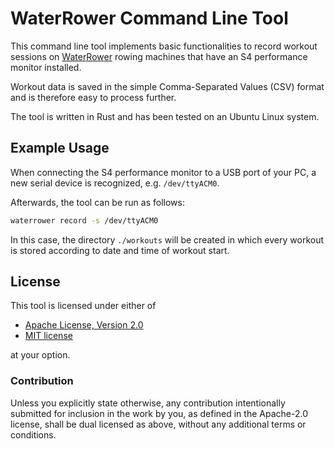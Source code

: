 # WaterRower Command Line Tool

This command line tool implements basic functionalities to record workout
sessions on [WaterRower](https://www.waterrower.com/) rowing machines that
have an S4 performance monitor installed.

Workout data is saved in the simple Comma-Separated Values (CSV) format and
is therefore easy to process further.

The tool is written in Rust and has been tested on an Ubuntu Linux system.

## Example Usage

When connecting the S4 performance monitor to a USB port of your PC, a new
serial device is recognized, e.g. ``/dev/ttyACM0``.

Afterwards, the tool can be run as follows:

```sh
waterrower record -s /dev/ttyACM0
```

In this case, the directory ``./workouts`` will be created in which every
workout is stored according to date and time of workout start.

## License

This tool is licensed under either of

 * [Apache License, Version 2.0](http://www.apache.org/licenses/LICENSE-2.0)
 * [MIT license](http://opensource.org/licenses/MIT)

at your option.

### Contribution

Unless you explicitly state otherwise, any contribution intentionally submitted
for inclusion in the work by you, as defined in the Apache-2.0 license, shall be
dual licensed as above, without any additional terms or conditions.
